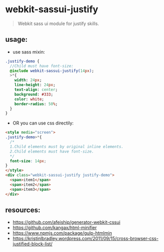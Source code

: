 # webkit-sassui-justify
> Webkit sass ui module for justify skills.

## usage:
+ use sass mixin:
```sass
.justify-demo {
  //Child must have font-size:
  @include webkit-sassui-justify(14px);
  >*{
    width: 24px;
    line-height: 24px;
    text-align: center;
    background: #333;
    color: white;
    border-radius: 50%;
  }
}
```

+ OR you can use css directily:
```html
<style media="screen">
.justify-demo>*{
  /*
  1.Child elements must by original inline elements.
  2.Child elements must have font-size.
  */
  font-size: 14px;
}
</style>
<div class="webkit-sassui-justify justify-demo">
  <span>item1</span>
  <span>item2</span>
  <span>item3</span>
</div>

```


## resources:
+ https://github.com/afeiship/generator-webkit-cssui
+ https://github.com/kangax/html-minifier
+ https://www.npmjs.com/package/gulp-htmlmin
+ https://kristinlbradley.wordpress.com/2011/09/15/cross-browser-css-justified-block-list/
